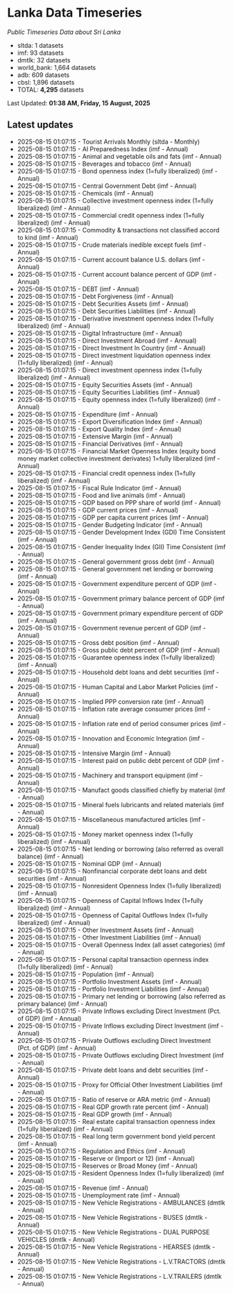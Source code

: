 # Lanka Data Timeseries
*Public Timeseries Data about Sri Lanka*

* sltda: 1 datasets
* imf: 93 datasets
* dmtlk: 32 datasets
* world_bank: 1,664 datasets
* adb: 609 datasets
* cbsl: 1,896 datasets
* TOTAL: **4,295** datasets

Last Updated: **01:38 AM, Friday, 15 August, 2025**

## Latest updates

* 2025-08-15 01:07:15 - Tourist Arrivals Monthly (sltda - Monthly)
* 2025-08-15 01:07:15 - AI Preparedness Index (imf - Annual)
* 2025-08-15 01:07:15 - Animal and vegetable oils and fats (imf - Annual)
* 2025-08-15 01:07:15 - Beverages and tobacco (imf - Annual)
* 2025-08-15 01:07:15 - Bond openness index (1=fully liberalized) (imf - Annual)
* 2025-08-15 01:07:15 - Central Government Debt (imf - Annual)
* 2025-08-15 01:07:15 - Chemicals (imf - Annual)
* 2025-08-15 01:07:15 - Collective investment openness index (1=fully liberalized) (imf - Annual)
* 2025-08-15 01:07:15 - Commercial credit openness index (1=fully liberalized) (imf - Annual)
* 2025-08-15 01:07:15 - Commodity & transactions not classified accord to kind (imf - Annual)
* 2025-08-15 01:07:15 - Crude materials inedible except fuels (imf - Annual)
* 2025-08-15 01:07:15 - Current account balance U.S. dollars (imf - Annual)
* 2025-08-15 01:07:15 - Current account balance percent of GDP (imf - Annual)
* 2025-08-15 01:07:15 - DEBT (imf - Annual)
* 2025-08-15 01:07:15 - Debt Forgiveness (imf - Annual)
* 2025-08-15 01:07:15 - Debt Securities Assets (imf - Annual)
* 2025-08-15 01:07:15 - Debt Securities Liabilities (imf - Annual)
* 2025-08-15 01:07:15 - Derivative investment openness index (1=fully liberalized) (imf - Annual)
* 2025-08-15 01:07:15 - Digital Infrastructure (imf - Annual)
* 2025-08-15 01:07:15 - Direct Investment Abroad (imf - Annual)
* 2025-08-15 01:07:15 - Direct Investment In Country (imf - Annual)
* 2025-08-15 01:07:15 - Direct investment liquidation openness index (1=fully liberalized) (imf - Annual)
* 2025-08-15 01:07:15 - Direct investment openness index (1=fully liberalized) (imf - Annual)
* 2025-08-15 01:07:15 - Equity Securities Assets (imf - Annual)
* 2025-08-15 01:07:15 - Equity Securities Liabilities (imf - Annual)
* 2025-08-15 01:07:15 - Equity openness index (1=fully liberalized) (imf - Annual)
* 2025-08-15 01:07:15 - Expenditure (imf - Annual)
* 2025-08-15 01:07:15 - Export Diversification Index (imf - Annual)
* 2025-08-15 01:07:15 - Export Quality Index (imf - Annual)
* 2025-08-15 01:07:15 - Extensive Margin (imf - Annual)
* 2025-08-15 01:07:15 - Financial Derivatives (imf - Annual)
* 2025-08-15 01:07:15 - Financial Market Openness Index (equity bond money market collective investment derivates) 1=fully liberalized (imf - Annual)
* 2025-08-15 01:07:15 - Financial credit openness index (1=fully liberalized) (imf - Annual)
* 2025-08-15 01:07:15 - Fiscal Rule Indicator (imf - Annual)
* 2025-08-15 01:07:15 - Food and live animals (imf - Annual)
* 2025-08-15 01:07:15 - GDP based on PPP share of world (imf - Annual)
* 2025-08-15 01:07:15 - GDP current prices (imf - Annual)
* 2025-08-15 01:07:15 - GDP per capita current prices (imf - Annual)
* 2025-08-15 01:07:15 - Gender Budgeting Indicator (imf - Annual)
* 2025-08-15 01:07:15 - Gender Development Index (GDI) Time Consistent (imf - Annual)
* 2025-08-15 01:07:15 - Gender Inequality Index (GII) Time Consistent (imf - Annual)
* 2025-08-15 01:07:15 - General government gross debt (imf - Annual)
* 2025-08-15 01:07:15 - General government net lending or borrowing (imf - Annual)
* 2025-08-15 01:07:15 - Government expenditure percent of GDP (imf - Annual)
* 2025-08-15 01:07:15 - Government primary balance percent of GDP (imf - Annual)
* 2025-08-15 01:07:15 - Government primary expenditure percent of GDP (imf - Annual)
* 2025-08-15 01:07:15 - Government revenue percent of GDP (imf - Annual)
* 2025-08-15 01:07:15 - Gross debt position (imf - Annual)
* 2025-08-15 01:07:15 - Gross public debt percent of GDP (imf - Annual)
* 2025-08-15 01:07:15 - Guarantee openness index (1=fully liberalized) (imf - Annual)
* 2025-08-15 01:07:15 - Household debt loans and debt securities (imf - Annual)
* 2025-08-15 01:07:15 - Human Capital and Labor Market Policies (imf - Annual)
* 2025-08-15 01:07:15 - Implied PPP conversion rate (imf - Annual)
* 2025-08-15 01:07:15 - Inflation rate average consumer prices (imf - Annual)
* 2025-08-15 01:07:15 - Inflation rate end of period consumer prices (imf - Annual)
* 2025-08-15 01:07:15 - Innovation and Economic Integration (imf - Annual)
* 2025-08-15 01:07:15 - Intensive Margin (imf - Annual)
* 2025-08-15 01:07:15 - Interest paid on public debt percent of GDP (imf - Annual)
* 2025-08-15 01:07:15 - Machinery and transport equipment (imf - Annual)
* 2025-08-15 01:07:15 - Manufact goods classified chiefly by material (imf - Annual)
* 2025-08-15 01:07:15 - Mineral fuels lubricants and related materials (imf - Annual)
* 2025-08-15 01:07:15 - Miscellaneous manufactured articles (imf - Annual)
* 2025-08-15 01:07:15 - Money market openness index (1=fully liberalized) (imf - Annual)
* 2025-08-15 01:07:15 - Net lending or borrowing (also referred as overall balance) (imf - Annual)
* 2025-08-15 01:07:15 - Nominal GDP (imf - Annual)
* 2025-08-15 01:07:15 - Nonfinancial corporate debt loans and debt securities (imf - Annual)
* 2025-08-15 01:07:15 - Nonresident Openness Index (1=fully liberalized) (imf - Annual)
* 2025-08-15 01:07:15 - Openness of Capital Inflows Index (1=fully liberalized) (imf - Annual)
* 2025-08-15 01:07:15 - Openness of Capital Outflows Index (1=fully liberalized) (imf - Annual)
* 2025-08-15 01:07:15 - Other Investment Assets (imf - Annual)
* 2025-08-15 01:07:15 - Other Investment Liabilities (imf - Annual)
* 2025-08-15 01:07:15 - Overall Openness Index (all asset categories) (imf - Annual)
* 2025-08-15 01:07:15 - Personal capital transaction openness index (1=fully liberalized) (imf - Annual)
* 2025-08-15 01:07:15 - Population (imf - Annual)
* 2025-08-15 01:07:15 - Portfolio Investment Assets (imf - Annual)
* 2025-08-15 01:07:15 - Portfolio Investment Liabilities (imf - Annual)
* 2025-08-15 01:07:15 - Primary net lending or borrowing (also referred as primary balance) (imf - Annual)
* 2025-08-15 01:07:15 - Private Inflows excluding Direct Investment (Pct. of GDP) (imf - Annual)
* 2025-08-15 01:07:15 - Private Inflows excluding Direct Investment (imf - Annual)
* 2025-08-15 01:07:15 - Private Outflows excluding Direct Investment (Pct. of GDP) (imf - Annual)
* 2025-08-15 01:07:15 - Private Outflows excluding Direct Investment (imf - Annual)
* 2025-08-15 01:07:15 - Private debt loans and debt securities (imf - Annual)
* 2025-08-15 01:07:15 - Proxy for Official Other Investment Liabilities (imf - Annual)
* 2025-08-15 01:07:15 - Ratio of reserve or ARA metric (imf - Annual)
* 2025-08-15 01:07:15 - Real GDP growth rate percent (imf - Annual)
* 2025-08-15 01:07:15 - Real GDP growth (imf - Annual)
* 2025-08-15 01:07:15 - Real estate capital transaction openness index (1=fully liberalized) (imf - Annual)
* 2025-08-15 01:07:15 - Real long term government bond yield percent (imf - Annual)
* 2025-08-15 01:07:15 - Regulation and Ethics (imf - Annual)
* 2025-08-15 01:07:15 - Reserve or (Import or 12) (imf - Annual)
* 2025-08-15 01:07:15 - Reserves or Broad Money (imf - Annual)
* 2025-08-15 01:07:15 - Resident Openness Index (1=fully liberalized) (imf - Annual)
* 2025-08-15 01:07:15 - Revenue (imf - Annual)
* 2025-08-15 01:07:15 - Unemployment rate (imf - Annual)
* 2025-08-15 01:07:15 - New Vehicle Registrations - AMBULANCES (dmtlk - Annual)
* 2025-08-15 01:07:15 - New Vehicle Registrations - BUSES (dmtlk - Annual)
* 2025-08-15 01:07:15 - New Vehicle Registrations - DUAL PURPOSE VEHICLES (dmtlk - Annual)
* 2025-08-15 01:07:15 - New Vehicle Registrations - HEARSES (dmtlk - Annual)
* 2025-08-15 01:07:15 - New Vehicle Registrations - L.V.TRACTORS (dmtlk - Annual)
* 2025-08-15 01:07:15 - New Vehicle Registrations - L.V.TRAILERS (dmtlk - Annual)